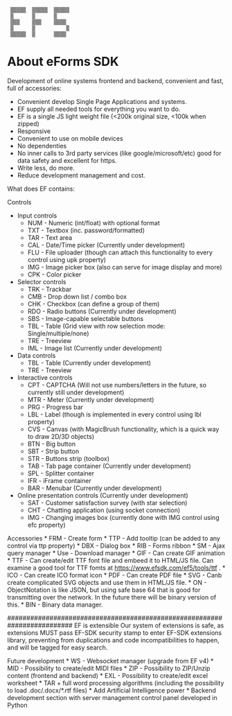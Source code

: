 
     ▒▒▒▒▒  ▒▒▒▒▒  ▒▒▒▒▒
     ▒      ▒      ▒
     ▒▒▒    ▒▒▒    ▒▒▒▒
     ▒      ▒          ▒
     ▒▒▒▒▒  ▒      ▒▒▒▒


   About eForms SDK
======================
Development of online systems frontend and backend, convenient and fast, full of accessories:
* Convenient develop Single Page Applications and systems.
* EF supply all needed tools for everything you want to do.
* EF is a single JS light weight file (&lt;200k original size, &lt;100k when zipped)
* Responsive
* Convenient to use on mobile devices
* No dependenties
* No inner calls to 3rd party services (like google/microsoft/etc) good for data safety and excellent for https.
* Write less, do more.
* Reduce development management and cost.

What does EF contains:

Controls
* Input controls
    * NUM - Numeric (int/float) with optional format
    * TXT - Textbox (inc. password/formatted)
    * TAR - Text area
    * CAL - Date/Time picker (Currently under development)
    * FLU - File uploader (though can attach this functionality to every control using upk property)
    * IMG - Image picker box (also can serve for image display and more)
    * CPK - Color picker
* Selector controls
    * TRK - Trackbar
    * CMB - Drop down list / combo box
    * CHK - Checkbox (can define a group of them)
    * RDO - Radio buttons (Currently under development)
    * SBS - Image-capable selectable buttons
    * TBL - Table (Grid view with row selection mode: Single/multiple/none)
    * TRE - Treeview
    * IML - Image list (Currently under development)
* Data controls
    * TBL - Table (Currently under development)
    * TRE - Treeview
* Interactive controls
    * CPT - CAPTCHA (Will not use numbers/letters in the future, so currently still under development)
    * MTR - Meter (Currently under development)
    * PRG - Progress bar
    * LBL - Label (though is implemented in every control using lbl property)
    * CVS - Canvas (with MagicBrush functionality, which is a quick way to draw 2D/3D objects)
    * BTN - Big button
    * SBT - Strip button
    * STR - Buttons strip (toolbox)
    * TAB - Tab page container (Currently under development)
    * SPL - Splitter container
    * IFR - iFrame container
    * BAR - Menubar (Currently under development)
* Online presentation controls (Currently under development)
    * SAT - Customer satisfaction survey (with star selection)
    * CHT - Chatting application (using socket connection)
    * IMG - Changing images box (currently done with IMG control using efc property)
    
Accessories
    * FRM - Create form
    * TTP - Add tooltip (can be added to any control via ttp property)
    * DBX - Dialog box
    * RIB - Forms ribbon
    * SM - Ajax query manager
    * Use - Download manager
    * GIF - Can create GIF animation
    * TTF - Can create/edit TTF font file and embeed it to HTML/JS file. Can examine a good tool for TTF fomts at https://www.efsdk.com/ef5/tools/ttf .
    * ICO - Can create ICO format icon
    * PDF - Can create PDF file
    * SVG - Canb create complicated SVG objects and use them in HTML/JS file.
    * ON - ObjectNotation is like JSON, but using safe base 64 that is good for transmitting over the network. In the future there will be binary version of this.
    * BIN - Binary data manager.
    
#########################################################################
EF is extensible
Our system of extensions is safe, as extensions MUST pass EF-SDK security stamp to enter EF-SDK extensions library, preventing from duplications and code incompatibilities to happen, and will be tagged for easy search.

Future development
     * WS - Websocket manager (upgrade from EF v4)
     * MID - Possibility to create/edit MIDI files
     * ZIP - Possibility to ZIP/Unzip content (frontend and backend)
     * EXL - Possibility to create/edit excel worksheet
     * TAR + full word processing algorithms (including the possibility to load .doc/.docx/*.rtf files)
     * Add Artificial Intelligence power
     * Backend development section with server management control panel developed in Python
